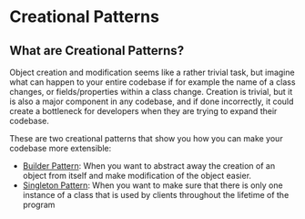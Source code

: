 # Creational Patterns
## What are Creational Patterns?
Object creation and modification seems like a rather trivial task, but imagine what can happen to your entire codebase if for example the name of a class changes, or fields/properties within a class change. Creation is trivial, but it is also a major component in any codebase, and if done incorrectly, it could create a bottleneck for developers when they are trying to expand their codebase.

These are two creational patterns that show you how you can make your codebase more extensible:
* [Builder Pattern](https://github.com/sidg1215/DesignPatterns/tree/main/Creational%20Patterns/Builder%20Pattern): When you want to abstract away the creation of an object from itself and make modification of the object easier.
* [Singleton Pattern](https://github.com/sidg1215/DesignPatterns/tree/main/Creational%20Patterns/Singleton%20Pattern): When you want to make sure that there is only one instance of a class that is used by clients throughout the lifetime of the program